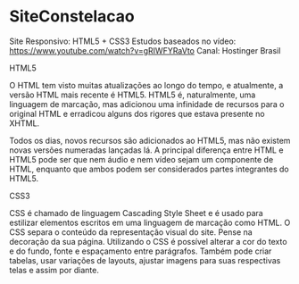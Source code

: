 # SiteConstelacao
 Site Responsivo: HTML5 +  CSS3
 Estudos baseados no vídeo: https://www.youtube.com/watch?v=gRIWFYRaVto
 Canal: Hostinger Brasil
 
HTML5 

O HTML tem visto muitas atualizações ao longo do tempo, e atualmente, a versão HTML mais recente é HTML5. HTML5 é, naturalmente, uma linguagem de marcação, mas adicionou uma infinidade de recursos para o original HTML e erradicou alguns dos rigores que estava presente no XHTML. 

Todos os dias, novos recursos são adicionados ao HTML5, mas não existem novas versões numeradas lançadas lá. A principal diferença entre HTML e HTML5 pode ser que nem áudio e nem vídeo sejam um componente de HTML, enquanto que ambos podem ser considerados partes integrantes do HTML5.

CSS3 

CSS é chamado de linguagem Cascading Style Sheet e é usado para estilizar elementos escritos em uma linguagem de marcação como HTML. O CSS separa o conteúdo da representação visual do site. Pense na decoração da sua página. Utilizando o CSS é possível alterar a cor do texto e do fundo, fonte e espaçamento entre parágrafos. Também pode criar tabelas, usar variações de layouts, ajustar imagens para suas respectivas telas e assim por diante.